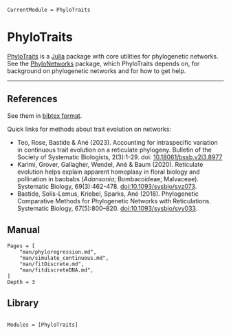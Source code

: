 ```@meta
CurrentModule = PhyloTraits
```

# PhyloTraits

[PhyloTraits](https://github.com/JuliaPhylo/PhyloTraits.jl)
is a [Julia](http://julialang.org) package with core utilities for
phylogenetic networks.
See the [PhyloNetworks](https://github.com/JuliaPhylo/PhyloNetworks.jl)
package, which PhyloTraits depends on, for background on phylogenetic networks
and for how to get help.

---

## References

See them in [bibtex format](https://github.com/juliaphylo/PhyloTraits.jl/blob/master/CITATION.bib).

Quick links for methods about trait evolution on networks:
- Teo, Rose, Bastide & Ané (2023).
  Accounting for intraspecific variation in continuous trait evolution
  on a reticulate phylogeny.
  Bulletin of the Society of Systematic Biologists, 2(3):1-29.
  doi: [10.18061/bssb.v2i3.8977](https://doi.org/10.18061/bssb.v2i3.8977)
- Karimi, Grover, Gallagher, Wendel, Ané & Baum (2020). Reticulate evolution
  helps explain apparent homoplasy in floral biology and pollination in baobabs
  (*Adansonia*; Bombacoideae; Malvaceae).
  Systematic Biology, 69(3):462-478.
  [doi:10.1093/sysbio/syz073](https://academic.oup.com/sysbio/advance-article/doi/10.1093/sysbio/syz073/5613901?guestAccessKey=a32e7dd3-27fd-4a13-b171-7ff5d6da0e01).
- Bastide, Solís-Lemus, Kriebel, Sparks, Ané (2018).
  Phylogenetic Comparative Methods for Phylogenetic Networks with Reticulations.
  Systematic Biology, 67(5):800–820.
  [doi:10.1093/sysbio/syy033](https://doi.org/10.1093/sysbio/syy033).

## Manual

```@contents
Pages = [
    "man/phyloregression.md",
    "man/simulate_continuous.md",
    "man/fitDiscrete.md",
    "man/fitdiscreteDNA.md",
]
Depth = 3
```

## Library

```@index
```

```@autodocs
Modules = [PhyloTraits]
```
